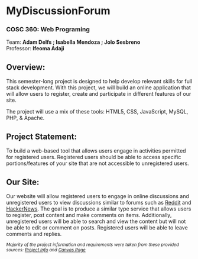# MyDiscussionForum
### COSC 360: Web Programing 
Team: **Adam Delfs ; Isabella Mendoza ; Jolo Sesbreno**\
Professor: **Ifeoma Adaji**

## Overview: 
This semester-long project is designed to help develop relevant skills for full stack development.  With this project, we will build an online application that will allow users to register, create and participate in different features of our site.

The project will use a mix of these tools: HTML5, CSS, JavaScript, MySQL, PHP, & Apache.

## Project Statement:
To build a web-based tool that allows users engage in activities permitted for registered users.  Registered users should be able to access specific portions/features of your site that are not accessible to unregistered users.

## Our Site:
Our website will allow registered users to engage in online discussions and unregistered users to view discussions similar to forums such as [Reddit](https://www.reddit.com/) and [HackerNews](https://news.ycombinator.com/). The goal is to produce a similar type service that allows users to register, post content and make comments on items.   Additionally, unregistered users will be able to search and view the content but will not be able to edit or comment on posts. Registered users will be able to leave comments and replies.

<sub>*Majority of the project information and requirements were taken from these provided sources: [Project Info](https://canvas.ubc.ca/courses/133337/pages/project-info?module_item_id=6511100) and [Canvas Page](https://canvas.ubc.ca/courses/133337)*</sub>
